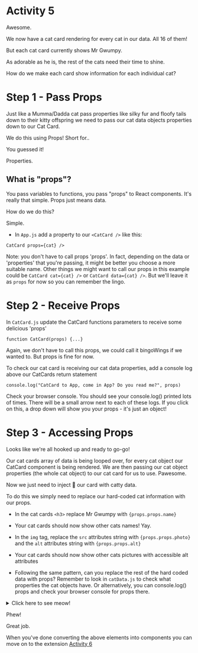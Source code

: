 # Activity 5 

Awesome.

We now have a cat card rendering for every cat in our data. All 16 of them!

But each cat card currently shows Mr Gwumpy. 

As adorable as he is, the rest of the cats need their time to shine. 

How do we make each card show information for each individual cat?

# Step 1 - Pass Props

Just like a Mumma/Dadda cat pass properties like silky fur and floofy tails down to their kitty offspring we need to pass our cat data objects properties down to our Cat Card.

We do this using Props! Short for..

You guessed it! 

Properties.

## What is "props"?

You pass variables to functions, you pass "props" to React components. It's really that simple. Props just means data.

How do we do this?

Simple.

- In `App.js` add a property to our `<CatCard />` like this:

`CatCard props={cat} />`

Note: you don't have to call props 'props'. In fact, depending on the data or 'properties' that you're passing, it might be better you choose a more suitable name. Other things we might want to call our props in this example could be `CatCard cat={cat} />` or `CatCard data={cat} />`. But we'll leave it as `props` for now so you can remember the lingo. 

# Step 2 - Receive Props

In `CatCard.js` update the CatCard functions parameters to receive some delicious 'props'

```
function CatCard(props) {...}
```

Again, we don't have to call this props, we could call it bingoWings if we wanted to. But props is fine for now.

To check our cat card is receiving our cat data properties, add a console log above our CatCards return statement 

`console.log("CatCard to App, come in App? Do you read me?", props)`

Check your browser console. You should see your console.log() printed lots of times. There will be a small arrow next to each of these logs. If you click on this, a drop down will show you your props - it's just an object!

# Step 3 - Accessing Props 

Looks like we're all hooked up and ready to go-go!

Our cat cards array of data is being looped over, for every cat object our CatCard component is being rendered. We are then passing our cat object properties (the whole cat object) to our cat card for us to use. Pawesome.

Now we just need to inject 💉 our card with catty data.

To do this we simply need to replace our hard-coded cat information with our props.

- In the cat cards `<h3>` replace Mr Gwumpy with `{props.props.name}`

- Your cat cards should now show other cats names! Yay.

- In the `img` tag, replace the `src` attributes string with `{props.props.photo}` and the `alt` attributes string with `{props.props.alt}`

- Your cat cards should now show other cats pictures with accessible alt attributes

- Following the same pattern, can you replace the rest of the hard coded data with props? Remember to look in `catData.js` to check what properties the cat objects have. Or alternatively, you can console.log() props and check your browser console for props there. 

<details>
<summary>Click here to see meow!</summary>
<pre>

```
function CatCard(props) {

    console.log("CatCard to App, come in App? Do you read me?", props)
    
    return (
        <div className="card">
            <h3 className="card__text card__header">{props.props.name}</h3>
            <img className="card__image" src={props.props.photo} alt={props.props.alt}></img>
            <p className="card__text">Species: {props.props.species}</p>
            <p className="card__text">Favourite Food(s): {props.props.favFoods}</p>
            <p className="card__text">Birth Year: {props.props.birthYear}</p>
        </div>
    )
}

export default CatCard
```

Let's break it down. 🔨

- We are passing `props` into our `<CatCard props={cat}/>`

- We pass these into our CatCard functions parameters `function CatCard(props)`

- We access these properties through object [dot notation](https://developer.mozilla.org/en-US/docs/Web/JavaScript/Reference/Operators/Property_accessors). Because these properties are nested we have to go into props then props again, then cats `props.props.cat`. 

- We insert these properties into our JSX using curly braces {}

</pre>
</details>

Phew!

Great job. 


When you've done converting the above elements into components you can move on to the extension [Activity 6](./activity-6.md)